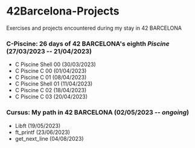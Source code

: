 # 42Barcelona-Projects

Exercises and projects encountered during my stay in 42 BARCELONA

### **C-Piscine**: 26 days of 42 BARCELONA's eighth *Piscine* (27/03/2023 -- 21/04/2023)

- C Piscine Shell 00 (30/03/2023)
- C Piscine C 00 (01/04/2023)
- C Piscine C 01 (08/04/2023)
- C Piscine Shell 01 (11/04/2023)
- C Piscine C 02 (18/04/2023)
- C Piscine C 03 (20/04/2023)

### **Cursus**: My path in 42 BARCELONA (02/05/2023 -- *ongoing*)

- Libft (19/05/2023)
- ft_printf (23/06/2023)
- get_next_line (04/08/2023)
